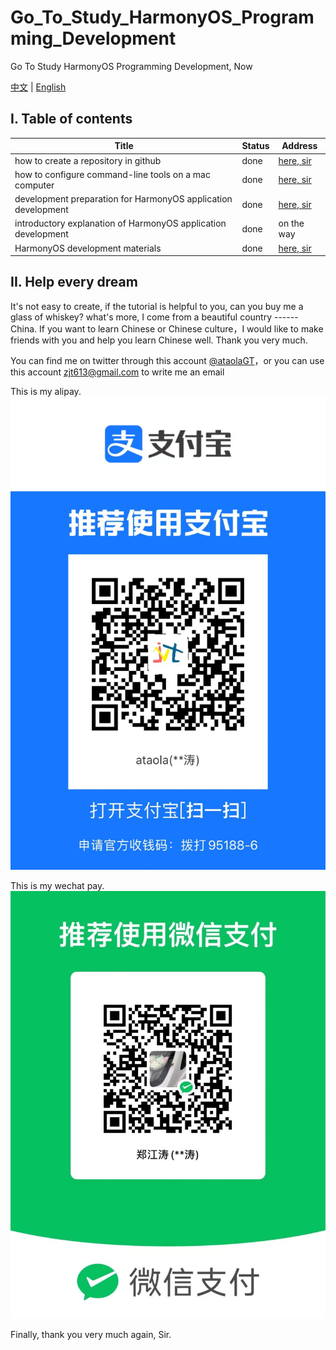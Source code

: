 # Go_To_Study_HarmonyOS_Programming_Development
Go To Study HarmonyOS Programming Development, Now

[中文](./README-cn.md) | [English](./README.md)


## I. Table of contents

|  Title   | Status  | Address |
|  ----  | ----  | ----  |
| how to create a repository in github  | done  |  [here, sir](https://mp.weixin.qq.com/s/SRTZNAoVqcit-QCsAHFAfA) |
| how to configure command-line tools on a mac computer  | done  | [here, sir](https://mp.weixin.qq.com/s/BBsY_saRW2F1BhX2fktjzw) |
| development preparation for HarmonyOS application development  | done  | [here, sir](https://mp.weixin.qq.com/s?__biz=MzIxNzI2ODMyMA==&mid=2651292329&idx=1&sn=9e96e8cb0725cb275546280097ce1073&chksm=8c0f4ba6bb78c2b0d598adedd8ea94aaf6b88230832c0a48f07cac5b47cc5b63199460f3c260&token=734558778&lang=zh_CN#rd) |
| introductory explanation of HarmonyOS application development| done  | on the way |
| HarmonyOS development materials| done  | [here, sir](https://mp.weixin.qq.com/s?__biz=MzIxNzI2ODMyMA==&mid=2651292295&idx=1&sn=80907e629c53e26ee1e07b9dde444e49&chksm=8c0f4b88bb78c29e6a51617bd87dea925529d18aed547816d45f909969d58cfcec06dc9c8622#rd) |


## II. Help every dream

It's not easy to create, if the tutorial is helpful to you, can you buy me a glass of whiskey? what's more, I come from a beautiful country ------ China. If you want to learn Chinese or Chinese culture，I would like to make friends with you and help you learn Chinese well. Thank you very much.

You can find me on twitter through this account [@ataolaGT](https://twitter.com/ataolaGT)，or you can use this account <zjt613@gmail.com> to write me an email

This is my alipay.
![支付宝](img/zfb.jpg)

This is my wechat pay.
![微信](img/wx.jpg)

Finally, thank you very much again, Sir.